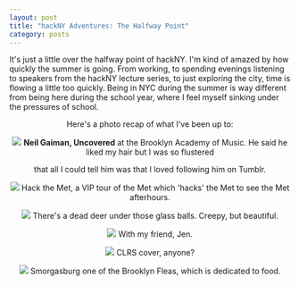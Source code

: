```yaml
---
layout: post
title: "hackNY Adventures: The Halfway Point"
category: posts
---
```


It's just a little over the halfway point of hackNY. I'm kind of amazed by how quickly the summer is going. 
From working, to spending evenings listening to speakers from the hackNY lecture series, to just exploring the city,
time is flowing a little too quickly. Being in NYC during the summer is way different from being here during
the school year, where I feel myself sinking under the pressures of school.

<center>Here's a photo recap of what I've been up to:

![](/images/ocean.jpg)
**Neil Gaiman, Uncovered** at the Brooklyn Academy of Music. 
He said he liked my hair but I was so flustered 

that all I could tell him was that I loved following him on Tumblr. 

![](/images/businesscard.jpg)
Hack the Met, a VIP tour of the Met which 'hacks' the Met to see the Met afterhours.


![](/images/deer.jpg)
There's a dead deer under those glass balls.
Creepy, but beautiful.

![](/images/polaroid.jpg)
With my friend, Jen. 


![](/images/clrs.jpg)
CLRS cover, anyone?

![](/images/smorgasburg.jpg)
Smorgasburg one of the Brooklyn Fleas, which is dedicated to food. 
